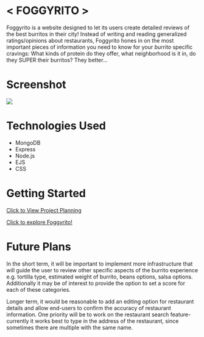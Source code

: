 # < FOGGYRITO >
Foggyrito is a website designed to let its users create detailed reviews of the best burritos in their city!  Instead of writing and reading generalized ratings/opinions about restaurants, Foggyrito hones in on the most important pieces of information you need to know for your *burrito* specific cravings: What kinds of protein do they offer, what neighborhood is it in, do they SUPER their burritos?  They better...

# Screenshot
<img src="https://drive.google.com/file/d/1QchH-_HZ6EYOAN33mIK7bLXmXhN8Ns4Y/view?usp=sharing">

# Technologies Used

- MongoDB
- Express
- Node.js
- EJS
- CSS

# Getting Started

[Click to View Project Planning](https://trello.com/b/QNGsbssY/foggyrito)

[Click to explore Foggyrito!](https://foggyrito-4b7695cb1b55.herokuapp.com/)

# Future Plans

In the short term, it will be important to implement more infrastructure that will guide the user to review other specific aspects of the burrito experience e.g. tortilla type, estimated weight of burrito, beans options, salsa options.  Additionally it may be of interest to provide the option to set a score for each of these categories.

Longer term, it would be reasonable to add an editing option for restaurant details and allow end-users to confirm the accuracy of restaurant information.  One priority will be to work on the restaurant search feature- currently it works best to type in the address of the restaurant, since sometimes there are multiple with the same name.